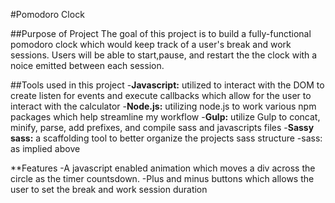 #Pomodoro Clock

##Purpose of Project
The goal of this project is to build a fully-functional pomodoro clock which would keep track of a user's break and work sessions. Users will be able to start,pause, and restart the the clock with a noice emitted between each session.

##Tools used in this project
-**Javascript:** utilized to interact with the DOM to create listen for events and execute callbacks which allow for the user to interact with the calculator
-**Node.js:** utilizing node.js to work various npm packages which help streamline my workflow
-**Gulp:** utilize Gulp to concat, minify, parse, add prefixes, and compile sass and javascripts files
-**Sassy sass:** a scaffolding tool to better organize the projects sass structure
	-sass: as implied above

**Features
-A javascript enabled animation which moves a div across the circle as the timer countsdown.
-Plus and minus buttons which allows the user to set the break and work session duration